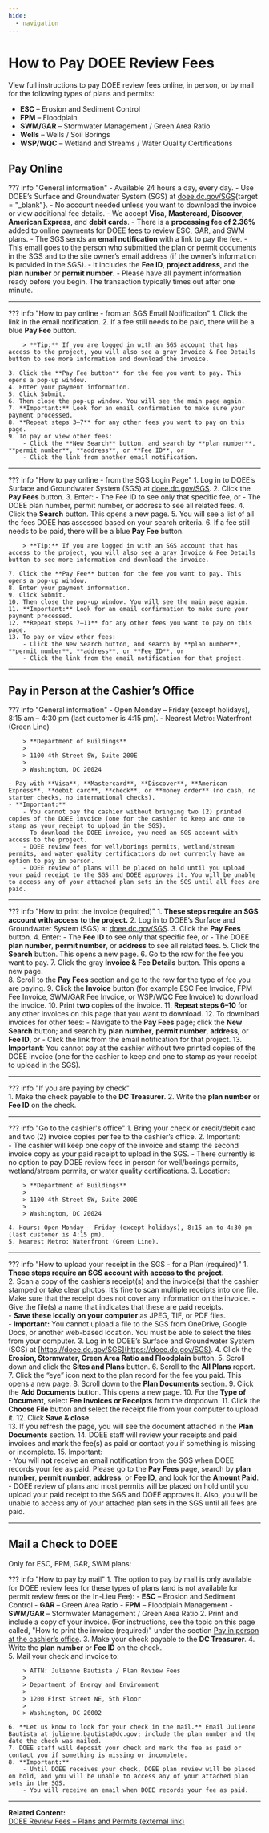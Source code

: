 ```yaml
---
hide:
  - navigation
---
```


# How to Pay DOEE Review Fees
View full instructions to pay DOEE review fees online, in person, or by mail for the following types of plans and permits:

- **ESC** – Erosion and Sediment Control
- **FPM** – Floodplain
- **SWM/GAR** – Stormwater Management / Green Area Ratio
- **Wells** – Wells / Soil Borings 
- **WSP/WQC** – Wetland and Streams / Water Quality Certifications


## Pay Online

??? info "General information"
    - Available 24 hours a day, every day.
    - Use DOEE’s Surface and Groundwater System (SGS) at [doee.dc.gov/SGS](https://doee.dc.gov/SGS){target = "_blank"}.
    - No account needed unless you want to download the invoice or view additional fee details.
    - We accept **Visa**, **Mastercard**, **Discover**, **American Express**, and **debit cards**. 
    - There is a **processing fee of 2.36%** added to online payments for DOEE fees to review ESC, GAR, and SWM plans.
    - The SGS sends an **email notification** with a link to pay the fee.
        - This email goes to the person who submitted the plan or permit documents in the SGS and to the site owner’s email address (if the owner’s information is provided in the SGS).
        - It includes the **Fee ID**, **project address**, and the **plan number** or **permit number**. 
    - Please have all payment information ready before you begin. The transaction typically times out after one minute. 

---

??? info "How to pay online - from an SGS Email Notification"
    1. Click the link in the email notification.
    2. If a fee still needs to be paid, there will be a blue **Pay Fee** button.
        
        > **Tip:** If you are logged in with an SGS account that has access to the project, you will also see a gray Invoice & Fee Details button to see more information and download the invoice.
        
    3. Click the **Pay Fee button** for the fee you want to pay. This opens a pop-up window.
    4. Enter your payment information.  
    5. Click Submit.
    6. Then close the pop-up window. You will see the main page again.
    7. **Important:** Look for an email confirmation to make sure your payment processed.
    8. **Repeat steps 3–7** for any other fees you want to pay on this page.
    9. To pay or view other fees:
        - Click the **New Search** button, and search by **plan number**, **permit number**, **address**, or **Fee ID**, or
        - Click the link from another email notification.

---

??? info "How to pay online - from the SGS Login Page"
    1. Log in to DOEE’s Surface and Groundwater System (SGS) at [doee.dc.gov/SGS](https://doee.dc.gov/SGS).
    2. Click the **Pay Fees** button.
    3. Enter:
        - The Fee ID to see only that specific fee, or 
        - The DOEE plan number, permit number, or address to see all related fees.
    4. Click the **Search** button. This opens a new page.
    5. You will see a list of all the fees DOEE has assessed based on your search criteria. 
    6. If a fee still needs to be paid, there will be a blue **Pay Fee** button.  
    
        > **Tip:** If you are logged in with an SGS account that has access to the project, you will also see a gray Invoice & Fee Details button to see more information and download the invoice.
        
    7. Click the **Pay Fee** button for the fee you want to pay. This opens a pop-up window.
    8. Enter your payment information.
    9. Click Submit.
    10. Then close the pop-up window. You will see the main page again. 
    11. **Important:** Look for an email confirmation to make sure your payment processed.  
    12. **Repeat steps 7–11** for any other fees you want to pay on this page. 
    13. To pay or view other fees: 
        - Click the New Search button, and search by **plan number**, **permit number**, **address**, or **Fee ID**, or 
        - Click the link from the email notification for that project. 

---

## Pay in Person at the Cashier’s Office
??? info "General information"
    - Open Monday – Friday (except holidays), 8:15 am – 4:30 pm (last customer is 4:15 pm). 
    - Nearest Metro: Waterfront (Green Line)
        
        > **Department of Buildings**
        >
        > 1100 4th Street SW, Suite 200E 
        >
        > Washington, DC 20024 
 
    - Pay with **Visa**, **Mastercard**, **Discover**, **American Express**, **debit card**, **check**, or **money order** (no cash, no starter checks, no international checks).
    - **Important:**
        - You cannot pay the cashier without bringing two (2) printed copies of the DOEE invoice (one for the cashier to keep and one to stamp as your receipt to upload in the SGS).
        - To download the DOEE invoice, you need an SGS account with access to the project.
        - DOEE review fees for well/borings permits, wetland/stream permits, and water quality certifications do not currently have an option to pay in person. 
        - DOEE review of plans will be placed on hold until you upload your paid receipt to the SGS and DOEE approves it. You will be unable to access any of your attached plan sets in the SGS until all fees are paid.

---

??? info "How to print the invoice (required)"
    1. **These steps require an SGS account with access to the project.**
    2. Log in to DOEE’s Surface and Groundwater System (SGS) at [doee.dc.gov/SGS](https://doee.dc.gov/SGS).
    3. Click the **Pay Fees** button. 
    4. Enter: 
        - The **Fee ID** to see only that specific fee, or 
        - The DOEE **plan number**, **permit number**, or **address** to see all related fees. 
    5. Click the **Search** button. This opens a new page. 
    6. Go to the row for the fee you want to pay. 
    7. Click the gray **Invoice & Fee Details** button. This opens a new page.  
    8. Scroll to the **Pay Fees** section and go to the row for the type of fee you are paying. 
    9. Click the **Invoice** button (for example ESC Fee Invoice, FPM Fee Invoice, SWM/GAR Fee Invoice, or WSP/WQC Fee Invoice) to download the invoice. 
    10. Print **two** copies of the invoice. 
    11. **Repeat steps 6–10** for any other invoices on this page that you want to download. 
    12. To download invoices for other fees: 
        - Navigate to the **Pay Fees** page; click the **New Search** button; and search by **plan number**, **permit number**, **address**, or **Fee ID**, or
        - Click the link from the email notification for that project. 
    13. **Important**: You cannot pay at the cashier without two printed copies of the DOEE invoice (one for the cashier to keep and one to stamp as your receipt to upload in the SGS).

---

??? info "If you are paying by check"									 
    1. Make the check payable to the **DC Treasurer**. 
    2. Write the **plan number** or **Fee ID** on the check.

---

??? info "Go to the cashier's office"
    1. Bring your check or credit/debit card and two (2) invoice copies per fee to the cashier’s office. 
    2. Important:  
        - The cashier will keep one copy of the invoice and stamp the second invoice copy as your paid receipt to upload in the SGS. 
        - There currently is no option to pay DOEE review fees in person for well/borings permits, wetland/stream permits, or water quality certifications. 
    3. Location: 

        > **Department of Buildings**
        >
        > 1100 4th Street SW, Suite 200E 
        >
        > Washington, DC 20024 

    4. Hours: Open Monday – Friday (except holidays), 8:15 am to 4:30 pm (last customer is 4:15 pm). 
    5. Nearest Metro: Waterfront (Green Line). 

---

??? info "How to upload your receipt in the SGS - for a Plan (required)"
    1. **These steps require an SGS account with access to the project.**  
    2. Scan a copy of the cashier’s receipt(s) and the invoice(s) that the cashier stamped or take clear photos. It’s fine to scan multiple receipts into one file. Make sure that the receipt does not cover any information on the invoice. 
        - Give the file(s) a name that indicates that these are paid receipts.  
        - **Save these locally on your computer** as JPEG, TIF, or PDF files.  
        - **Important:** You cannot upload a file to the SGS from OneDrive, Google Docs, or another web-based location. You must be able to select the files from your computer. 
    3. Log in to DOEE’s Surface and Groundwater System (SGS) at [https://doee.dc.gov/SGS](https://doee.dc.gov/SGS). 
    4. Click the **Erosion, Stormwater, Green Area Ratio and Floodplain** button. 
    5. Scroll down and click the **Sites and Plans** button. 
    6. Scroll to the **All Plans** report. 
    7. Click the “eye” icon next to the plan record for the fee you paid. This opens a new page. 
    8. Scroll down to the **Plan Documents** section. 
    9. Click the **Add Documents** button. This opens a new page. 
    10. For the **Type of Document**, select **Fee Invoices or Receipts** from the dropdown. 
    11. Click the **Choose File** button and select the receipt file from your computer to upload it. 
    12. Click **Save & close**.  
    13. If you refresh the page, you will see the document attached in the **Plan Documents** section. 
    14. DOEE staff will review your receipts and paid invoices and mark the fee(s) as paid or contact you if something is missing or incomplete. 
    15. Important:  
        - You will **not** receive an email notification from the SGS when DOEE records your fee as paid. Please go to the **Pay Fees** page, search by **plan number**, **permit number**, **address**, or **Fee ID**, and look for the **Amount Paid**. 
        - DOEE review of plans and most permits will be placed on hold until you upload your paid receipt to the SGS and DOEE approves it. Also, you will be unable to access any of your attached plan sets in the SGS until all fees are paid. 

---

## Mail a Check to DOEE
Only for ESC, FPM, GAR, SWM plans:

??? info "How to pay by mail"
    1. The option to pay by mail is only available for DOEE review fees for these types of plans (and is not available for permit review fees or the In-Lieu Fee):
        - **ESC** – Erosion and Sediment Control 
        - **GAR** – Green Area Ratio 
        - **FPM** – Floodplain Management 
        - **SWM/GAR** – Stormwater Management / Green Area Ratio 
    2. Print and include a copy of your invoice. (For instructions, see the topic on this page called, "How to print the invoice (required)" under the section [Pay in person at the cashier’s office](#pay-in-person-at-the-cashiers-office). 
    3. Make your check payable to the **DC Treasurer**. 
    4. Write the **plan number** or **Fee ID** on the check.  
    5. Mail your check and invoice to: 

        > ATTN: Julienne Bautista / Plan Review Fees 
        >
        > Department of Energy and Environment 
        >
        > 1200 First Street NE, 5th Floor 
        >
        > Washington, DC 20002 

    6. **Let us know to look for your check in the mail.** Email Julienne Bautista at julienne.bautista@dc.gov; include the plan number and the date the check was mailed. 
    7. DOEE staff will deposit your check and mark the fee as paid or contact you if something is missing or incomplete.  
    8. **Important:**  
        - Until DOEE receives your check, DOEE plan review will be placed on hold, and you will be unable to access any of your attached plan sets in the SGS.  
        - You will receive an email when DOEE records your fee as paid. 

---


**Related Content:**
<br>
<a href="https://doee.dc.gov/service/Review%20Fees-Plans-Permits" target="_blank">DOEE Review Fees – Plans and Permits (external link)</a>
